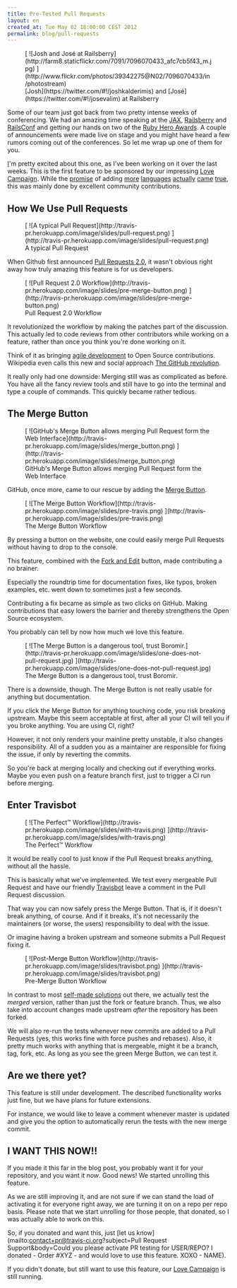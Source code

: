 ```yaml
---
title: Pre-Tested Pull Requests
layout: en
created_at: Tue May 02 18:00:00 CEST 2012
permalink: blog/pull-requests
---
```


<figure class="small right">
  [ ![Josh and José at Railsberry](http://farm8.staticflickr.com/7091/7096070433_afc7cb5f43_m.jpg) ](http://www.flickr.com/photos/39342275@N02/7096070433/in/photostream)
  <figcaption>[Josh](https://twitter.com/#!/joshkalderimis) and [José](https://twitter.com/#!/josevalim) at Railsberry</figcaption>
</figure>

Some of our team just got back from two pretty intense weeks of conferencing. We had an amazing time speaking at the [JAX](http://jax.de/2012/), [Railsberry](http://railsberry.com/) and [RailsConf](http://railsconf2012.com/) and getting our hands on two of the [Ruby Hero Awards](http://www.confreaks.com/videos/881-railsconf2012-ruby-hero-awards). A couple of announcements were made live on stage and you might have heard a few rumors coming out of the conferences. So let me wrap up one of them for you.

[I](https://twitter.com/#!/konstantinhaase)'m pretty excited about this one, as I've been working on it over the last weeks. This is the first feature to be sponsored by our impressing [Love Campaign](https://love.travis-ci.org/). While the [promise](https://love.travis-ci.org/#languages) of adding [more](http://about.travis-ci.org/blog/first_class_nodejs_support_on_travis_ci/) [languages](http://about.travis-ci.org/blog/first_class_php_support_on_travis_ci/) [actually](http://about.travis-ci.org/blog/announcing_support_for_java_scala_and_groovy_on_travis_ci/) [came](http://about.travis-ci.org/blog/announcing_python_and_perl_support_on_travis_ci/) [true](http://about.travis-ci.org/blog/announcing_support_for_haskell_on_travis_ci/), this was mainly done by excellent community contributions.

## How We Use Pull Requests

<figure>
  [ ![A typical Pull Request](http://travis-pr.herokuapp.com/image/slides/pull-request.png) ](http://travis-pr.herokuapp.com/image/slides/pull-request.png)
  <figcaption>A typical Pull Request</figcaption>
</figure>

When Github first announced [Pull Requests 2.0](https://github.com/blog/712-pull-requests-2-0), it wasn't obvious right away how truly amazing this feature is for us developers.

<figure class="small right">
  [ ![Pull Request 2.0 Workflow](http://travis-pr.herokuapp.com/image/slides/pre-merge-button.png) ](http://travis-pr.herokuapp.com/image/slides/pre-merge-button.png)
  <figcaption>Pull Request 2.0 Workflow</figcaption>
</figure>

It revolutionized the workflow by making the patches part of the discussion. This actually led to code reviews from other contributors while working on a feature, rather than once you think you're done working on it.

Think of it as bringing [agile development](http://agilemanifesto.org/) to Open Source contributions. Wikipedia even calls this new and social approach [The GitHub revolution](http://en.wikipedia.org/wiki/History_of_free_and_open-source_software#The_GitHub_revolution).

It really only had one downside: Merging still was as complicated as before. You have all the fancy review tools and still have to go into the terminal and type a couple of commands. This quickly became rather tedious.

## The Merge Button

<figure>
  [ ![GitHub's Merge Button allows merging Pull Request form the Web Interface](http://travis-pr.herokuapp.com/image/slides/merge_button.png) ](http://travis-pr.herokuapp.com/image/slides/merge_button.png)
  <figcaption>GitHub's Merge Button allows merging Pull Request form the Web Interface</figcaption>
</figure>

GitHub, once more, came to our rescue by adding the [Merge Button](https://github.com/blog/843-the-merge-button).

<figure class="small right">
  [ ![The Merge Button Workflow](http://travis-pr.herokuapp.com/image/slides/pre-travis.png) ](http://travis-pr.herokuapp.com/image/slides/pre-travis.png)
  <figcaption>The Merge Button Workflow</figcaption>
</figure>

By pressing a button on the website, one could easily merge Pull Requests without having to drop to the console.

This feature, combined with the [Fork and Edit](https://github.com/blog/844-forking-with-the-edit-button) button, made contributing a no brainer.

Especially the roundtrip time for documentation fixes, like typos, broken examples, etc. went down to sometimes just a few seconds.

Contributing a fix became as simple as two clicks on GitHub. Making contributions that easy lowers the barrier and thereby strengthens the Open Source ecosystem.

You probably can tell by now how much we love this feature.

<figure class="small left">
  [ ![The Merge Button is a dangerous tool, trust Boromir.](http://travis-pr.herokuapp.com/image/slides/one-does-not-pull-request.jpg) ](http://travis-pr.herokuapp.com/image/slides/one-does-not-pull-request.jpg)
  <figcaption>The Merge Button is a dangerous tool, trust Boromir.</figcaption>
</figure>

There is a downside, though. The Merge Button is not really usable for anything but documentation.

If you click the Merge Button for anything touching code, you risk breaking upstream. Maybe this seem acceptable at first, after all your CI will tell you if you broke anything. You are using CI, right?

However, it not only renders your mainline pretty unstable, it also changes responsibility. All of a sudden you as a maintainer are responsible for fixing the issue, if only by reverting the commits.

So you're back at merging locally and checking out if everything works. Maybe you even push on a feature branch first, just to trigger a CI run before merging.

## Enter Travisbot

<figure class="small right">
  [ ![The Perfect&trade; Workflow](http://travis-pr.herokuapp.com/image/slides/with-travis.png) ](http://travis-pr.herokuapp.com/image/slides/with-travis.png)
  <figcaption>The Perfect&trade; Workflow</figcaption>
</figure>

It would be really cool to just know if the Pull Request breaks anything, without all the hassle.

This is basically what we've implemented. We test every mergeable Pull Request and have our friendly [Travisbot](https://github.com/travisbot) leave a comment in the Pull Request discussion.

That way you can now safely press the Merge Button. That is, if it doesn't break anything, of course. And if it breaks, it's not necessarily the maintainers (or worse, the users) responsibility to deal with the issue.

Or imagine having a broken upstream and someone submits a Pull Request fixing it.

<figure>
  [ ![Post-Merge Button Workflow](http://travis-pr.herokuapp.com/image/slides/travisbot.png) ](http://travis-pr.herokuapp.com/image/slides/travisbot.png)
  <figcaption>Pre-Merge Button Workflow</figcaption>
</figure>

In contrast to most [self-made solutions](https://github.com/cramerdev/jenkins-comments) out there, we actually test the *merged* version, rather than just the fork or feature branch. Thus, we also take into account changes made upstream *after* the repository has been forked.

We will also re-run the tests whenever new commits are added to a Pull Requests (yes, this works fine with force pushes and rebases). Also, it pretty much works with anything that is mergeable, might it be a branch, tag, fork, etc. As long as you see the green Merge Button, we can test it.

## Are we there yet?

This feature is still under development. The described functionality works just fine, but we have plans for future extensions.

For instance, we would like to leave a comment whenever master is updated and give you the option to automatically rerun the tests with the new merge commit.

## I WANT THIS NOW!!

If you made it this far in the blog post, you probably want it for your repository, and you want it *now*. Good news! We started unrolling this feature.

As we are still improving it, and are not sure if we can stand the load of activating it for everyone right away, we are turning it on on a repo per repo basis. Please note that we start unrolling for those people, that donated, so I was actually able to work on this.

So, if you donated and want this, just [let us know](mailto:contact+pr@travis-ci.org?subject=Pull Request Support&body=Could you please activate PR testing for USER/REPO? I donated - Order #XYZ - and would love to use this feature. XOXO - NAME).

If you didn't donate, but still want to use this feature, our [Love Campaign](https://love.travis-ci.org/) is still running.